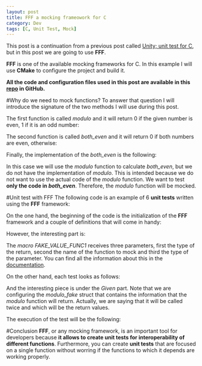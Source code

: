 ```yaml
---
layout: post
title: FFF a mocking frameowork for C 
category: Dev
tags: [C, Unit Test, Mock]
---
```


This post is a continuation from a previous post called [Unity; unit test for C](http://maitesin.github.io//Unity_unit_test_for_C/), but in this post we are going to use **FFF**.

**FFF** is one of the available mocking frameworks for C. In this example I will use **CMake** to configure the project and build it.

**All the code and configuration files used in this post are available in this [repo](https://github.com/maitesin/blog/tree/master/fff_mock_2016_02_18) in GitHub.**


#Why do we need to mock functions?
To answer that question I will introduce the signature of the two methods I will use during this post.

The first function is called *modulo* and it will return 0 if the given number is even, 1 if it is an odd number:
<script src="https://gist.github.com/maitesin/02b62c9a46897b0f3569.js"></script>

The second function is called *both_even* and it will return 0 if both numbers are even, otherwise:
<script src="https://gist.github.com/maitesin/75ef1d9612086f1ac1da.js"></script>

Finally, the implementation of the *both_even* is the following:
<script src="https://gist.github.com/maitesin/62376e08fe992dfa9f9c.js"></script>

In this case we will use the *modulo* function to calculate *both_even*, but we do not have the implementation of *modulo*. This is intended because we do not want to use the actual code of the *modulo* function. We want to test **only the code in *both_even***. Therefore, the *modulo* function will be mocked.


#Unit test with FFF
The following code is an example of 6 **unit tests** written using the **FFF** framework:
<script src="https://gist.github.com/maitesin/67b9fdfe9ede1cc6aca5.js"></script>

On the one hand, the beginning of the code is the initialization of the **FFF** framework and a couple of definitions that will come in handy:
<script src="https://gist.github.com/maitesin/98ad57f150beac4396bd.js"></script>

However, the interesting part is:
<script src="https://gist.github.com/maitesin/b4034745090c5d190e3e.js"></script>
The *macro* *FAKE_VALUE_FUNC1* receives three parameters, first the type of the return, second the name of the function to mock and third the type of the parameter. You can find all the information about this in the [documentation](https://github.com/meekrosoft/fff).

On the other hand, each test looks as follows:
<script src="https://gist.github.com/maitesin/98c04a8b454ff9cfdfa2.js"></script>
And the interesting piece is under the *Given* part. Note that we are configuring the *modulo_fake* struct that contains the information that the *modulo* function will return. Actually, we are saying that it will be called twice and which will be the return values.

The execution of the test will be the following:
<script src="https://gist.github.com/maitesin/deb6e29d5d52fb1fa46c.js"></script>


#Conclusion
**FFF**, or any mocking framework, is an important tool for developers because **it allows to create unit tests for interoperability of different functions**. Furthermore, you can create **unit tests** that are focused on a single function without worring if the functions to which it depends are working properly.
